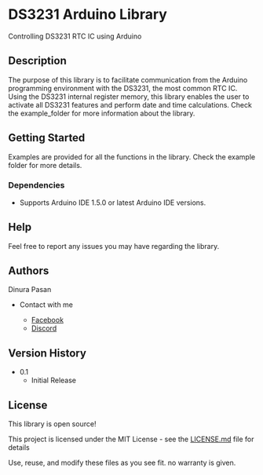 # DS3231 Arduino Library

Controlling DS3231 RTC IC using Arduino

## Description

The purpose of this library is to facilitate communication from the Arduino programming environment with the DS3231, the most common RTC IC. Using the DS3231 internal register memory, this library enables the user to activate all DS3231 features and perform date and time calculations. Check the example_folder for more information about the library.

## Getting Started

Examples are provided for all the functions in the library. Check the example folder for more details.

### Dependencies

* Supports Arduino IDE 1.5.0 or latest Arduino IDE versions.

## Help

Feel free to report any issues you may have regarding the library.

## Authors

Dinura Pasan

* Contact with me

  * [Facebook](https://www.facebook.com/DinuraPasan2002)
  * [Discord](https://discord.com/channels/@me/839746582458138624)

## Version History

* 0.1
    * Initial Release

## License

This library is open source!

This project is licensed under the MIT License - see the [LICENSE.md](https://github.com/DinuraPasan/Arduino_Core_Libraries/blob/main/LICENSE) file for details

Use, reuse, and modify these files as you see fit. no warranty is given.